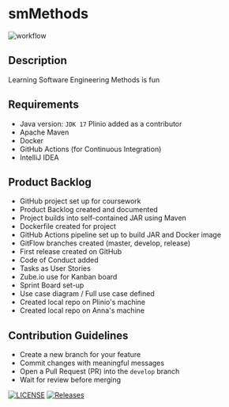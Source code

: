 # smMethods
![workflow](https://github.com/DuncanSamson/sem/actions/workflows/main.yml/badge.svg)
## Description
Learning Software Engineering Methods is fun

## Requirements
- Java version: `JDK 17`
Plinio added as a contributor
- Apache Maven
- Docker
- GitHub Actions (for Continuous Integration)
- IntelliJ IDEA

## Product Backlog
- GitHub project set up for coursework
- Product Backlog created and documented
- Project builds into self-contained JAR using Maven
- Dockerfile created for project
- GitHub Actions pipeline set up to build JAR and Docker image
- GitFlow branches created (master, develop, release)
- First release created on GitHub
- Code of Conduct added
- Tasks as User Stories
- Zube.io use for Kanban board
- Sprint Board set-up
- Use case diagram / Full use case defined
- Created local repo on Plinio's machine
- Created local repo on Anna's machine


## Contribution Guidelines
- Create a new branch for your feature
- Commit changes with meaningful messages
- Open a Pull Request (PR) into the `develop` branch
- Wait for review before merging


[![LICENSE](https://img.shields.io/github/license/DuncanSamson/sem.svg?style=flat-square)](https://github.com/DuncanSamson/sem/blob/master/LICENSE)
[![Releases](https://img.shields.io/github/release/DuncanSamson/sem/all.svg?style=flat-square)](https://github.com/DuncanSamson/sem/releases)